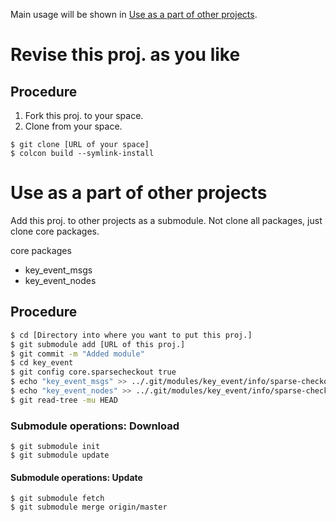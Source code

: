 Main usage will be shown in [Use as a part of other projects](#Use-as-a-part-of-other-projects).

# Revise this proj. as you like
## Procedure

1. Fork this proj. to your space.
2. Clone from your space.


```
$ git clone [URL of your space]
$ colcon build --symlink-install
```

# Use as a part of other projects
Add this proj. to other projects as a submodule.
Not clone all packages, just clone core packages.

core packages
* key_event_msgs
* key_event_nodes

## Procedure

```bash
$ cd [Directory into where you want to put this proj.]
$ git submodule add [URL of this proj.]
$ git commit -m "Added module"
$ cd key_event
$ git config core.sparsecheckout true
$ echo "key_event_msgs" >> ../.git/modules/key_event/info/sparse-checkout
$ echo "key_event_nodes" >> ../.git/modules/key_event/info/sparse-checkout
$ git read-tree -mu HEAD
```

### Submodule operations: Download

```
$ git submodule init
$ git submodule update
```

#### Submodule operations: Update

```
$ git submodule fetch
$ git submodule merge origin/master
```

